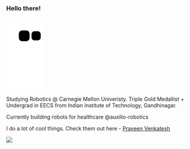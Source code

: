 ### Hello there!

![](https://raw.githubusercontent.com/praveenVnktsh/praveenVnktsh/output/github-contribution-grid-snake.svg)  


Studying Robotics @ Carnegie Mellon Univeristy. Triple Gold Medallist + Undergrad in EECS from Indian Institute of Technology, Gandhinagar.

Currently building robots for healthcare @auxilio-robotics 

I do a lot of cool things. Check them out here - <a href="https://praveenvnktsh.github.io">Praveen Venkatesh</a>

![](https://komarev.com/ghpvc/?username=praveenVnktsh&color=brightgreen&style=flat)

